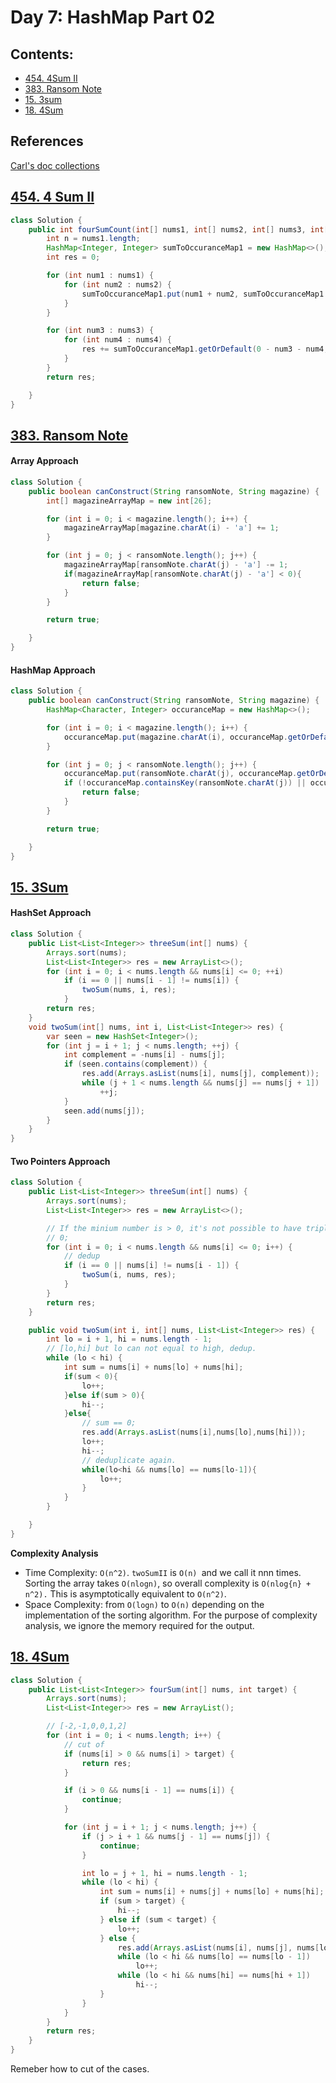 # Day 7: HashMap Part 02

## Contents:

* [454. 4Sum II](#454-4sum-ii)
* [383. Ransom Note](#383-ransom-note)
* [15. 3sum](#15-3-sum)
* [18. 4Sum](#18-four-sum)

## References

[Carl's doc collections](https://docs.qq.com/doc/DUFNjYUxYRHRVWklp)

<!-- TOC --><a name="454-4sum-ii)"></a>

## [454. 4 Sum II](https://leetcode.com/problems/4sum-ii/)

```java
class Solution {
    public int fourSumCount(int[] nums1, int[] nums2, int[] nums3, int[] nums4) {
        int n = nums1.length;
        HashMap<Integer, Integer> sumToOccuranceMap1 = new HashMap<>();
        int res = 0;

        for (int num1 : nums1) {
            for (int num2 : nums2) {
                sumToOccuranceMap1.put(num1 + num2, sumToOccuranceMap1.getOrDefault(num1 + num2, 0) + 1);
            }
        }

        for (int num3 : nums3) {
            for (int num4 : nums4) {
                res += sumToOccuranceMap1.getOrDefault(0 - num3 - num4, 0);
            }
        }
        return res;

    }
}
```

<!-- TOC --><a name="383-ransom-note)"></a>

## [383. Ransom Note](https://leetcode.com/problems/ransom-note/)

#### Array Approach

```java
class Solution {
    public boolean canConstruct(String ransomNote, String magazine) {
        int[] magazineArrayMap = new int[26];

        for (int i = 0; i < magazine.length(); i++) {
            magazineArrayMap[magazine.charAt(i) - 'a'] += 1;
        }

        for (int j = 0; j < ransomNote.length(); j++) {
            magazineArrayMap[ransomNote.charAt(j) - 'a'] -= 1;
            if(magazineArrayMap[ransomNote.charAt(j) - 'a'] < 0){
                return false;
            }
        }

        return true;

    }
}
```

#### HashMap Approach

```java
class Solution {
    public boolean canConstruct(String ransomNote, String magazine) {
        HashMap<Character, Integer> occuranceMap = new HashMap<>();

        for (int i = 0; i < magazine.length(); i++) {
            occuranceMap.put(magazine.charAt(i), occuranceMap.getOrDefault(magazine.charAt(i), 0) + 1);
        }

        for (int j = 0; j < ransomNote.length(); j++) {
            occuranceMap.put(ransomNote.charAt(j), occuranceMap.getOrDefault(ransomNote.charAt(j), 0) - 1);
            if (!occuranceMap.containsKey(ransomNote.charAt(j)) || occuranceMap.get(ransomNote.charAt(j)) < 0) {
                return false;
            }
        }

        return true;

    }
}
```

<!-- TOC --><a name="15-3-sum)"></a>

## [15. 3Sum](https://leetcode.com/problems/3sum/)

#### HashSet Approach

```java
class Solution {
    public List<List<Integer>> threeSum(int[] nums) {
        Arrays.sort(nums);
        List<List<Integer>> res = new ArrayList<>();
        for (int i = 0; i < nums.length && nums[i] <= 0; ++i)
            if (i == 0 || nums[i - 1] != nums[i]) {
                twoSum(nums, i, res);
            }
        return res;
    }
    void twoSum(int[] nums, int i, List<List<Integer>> res) {
        var seen = new HashSet<Integer>();
        for (int j = i + 1; j < nums.length; ++j) {
            int complement = -nums[i] - nums[j];
            if (seen.contains(complement)) {
                res.add(Arrays.asList(nums[i], nums[j], complement));
                while (j + 1 < nums.length && nums[j] == nums[j + 1])
                    ++j;
            }
            seen.add(nums[j]);
        }
    }
}
```

#### Two Pointers Approach

```java
class Solution {
    public List<List<Integer>> threeSum(int[] nums) {
        Arrays.sort(nums);
        List<List<Integer>> res = new ArrayList<>();

        // If the minium number is > 0, it's not possible to have triplet suming up to
        // 0;
        for (int i = 0; i < nums.length && nums[i] <= 0; i++) {
            // dedup
            if (i == 0 || nums[i] != nums[i - 1]) {
                twoSum(i, nums, res);
            }
        }
        return res;
    }

    public void twoSum(int i, int[] nums, List<List<Integer>> res) {
        int lo = i + 1, hi = nums.length - 1;
        // [lo,hi] but lo can not equal to high, dedup.
        while (lo < hi) {
            int sum = nums[i] + nums[lo] + nums[hi];
            if(sum < 0){
                lo++;
            }else if(sum > 0){
                hi--;
            }else{
                // sum == 0;
                res.add(Arrays.asList(nums[i],nums[lo],nums[hi]));
                lo++;
                hi--;
                // deduplicate again.
                while(lo<hi && nums[lo] == nums[lo-1]){
                    lo++;
                }
            }
        }

    }
}
```

**Complexity Analysis**

* Time Complexity: `O(n^2)`. `twoSumII` is `O(n) `and we call it nnn times.
  Sorting the array takes `O(nlog⁡n)`, so overall complexity is `O(nlog{n} + n^2).` This is asymptotically equivalent to `O(n^2)`.
* Space Complexity: from `O(log⁡n)` to `O(n)` depending on the implementation of the sorting algorithm. For the purpose of complexity analysis, we ignore the memory required for the output.

<a name="18-four-sum"></a>

## [18. 4Sum](https://leetcode.com/problems/4sum/)

```java
class Solution {
    public List<List<Integer>> fourSum(int[] nums, int target) {
        Arrays.sort(nums);
        List<List<Integer>> res = new ArrayList();

        // [-2,-1,0,0,1,2]
        for (int i = 0; i < nums.length; i++) {
            // cut of
            if (nums[i] > 0 && nums[i] > target) {
                return res;
            }

            if (i > 0 && nums[i - 1] == nums[i]) {
                continue;
            }

            for (int j = i + 1; j < nums.length; j++) {
                if (j > i + 1 && nums[j - 1] == nums[j]) {
                    continue;
                }

                int lo = j + 1, hi = nums.length - 1;
                while (lo < hi) {
                    int sum = nums[i] + nums[j] + nums[lo] + nums[hi];
                    if (sum > target) {
                        hi--;
                    } else if (sum < target) {
                        lo++;
                    } else {
                        res.add(Arrays.asList(nums[i], nums[j], nums[lo++], nums[hi--]));
                        while (lo < hi && nums[lo] == nums[lo - 1])
                            lo++;
                        while (lo < hi && nums[hi] == nums[hi + 1])
                            hi--;
                    }
                }
            }
        }
        return res;
    }
}
```

Remeber how to cut of the cases.
